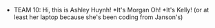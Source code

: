 * TEAM 10: Hi, this is Ashley Huynh!
*It's Morgan Oh!
*It's Kelly! (or at least her laptop because she's been coding from Janson's)
